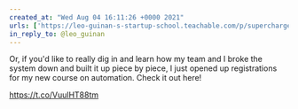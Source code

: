 ```yaml
---
created_at: "Wed Aug 04 16:11:26 +0000 2021"
urls: ['https://leo-guinan-s-startup-school.teachable.com/p/supercharge-your-time']
in_reply_to: @leo_guinan
---
```


Or, if you'd like to really dig in and learn how my team and I broke the system down and built it up piece by piece, I just opened up registrations for my new course on automation. Check it out here! 

https://t.co/VuulHT88tm